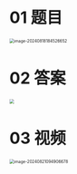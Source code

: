 # 01 题目

<img src="https://cvp.oss-cn-shanghai.aliyuncs.com/202408181845728.png" alt="image-20240818184526652" style="zoom:50%;" />



# 02 答案

<img src="https://cvp.oss-cn-shanghai.aliyuncs.com/202408211543954.png" style="zoom:50%;" />



# 03 视频

<img src="https://cvp.oss-cn-shanghai.aliyuncs.com/202408210949945.png" alt="image-20240821094906678" style="zoom:50%;" />
